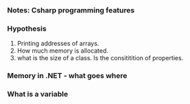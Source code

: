 ### Notes: Csharp programming features

### Hypothesis

1. Printing addresses of arrays.
2. How much memory is allocated.
3. what is the size of a class. Is the consititition of properties.

### Memory in .NET - what goes where

### What is a variable

